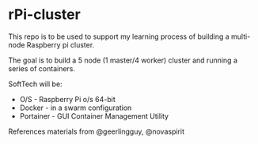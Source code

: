# rPi-cluster

This repo is to be used to support my learning process of building a multi-node Raspberry pi cluster.

The goal is to build a 5 node (1 master/4 worker) cluster and running a series of containers.

SoftTech will be:
-	O/S - Raspberry Pi o/s 64-bit
-	Docker - in a swarm configuration
-	Portainer - GUI Container Management Utility









References materials from @geerlingguy, @novaspirit
